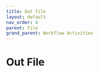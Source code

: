 ```yaml
---
title: Out file
layout: default
nav_order: 4
parent: File
grand_parent: Workflow Activities
---
```


# Out File